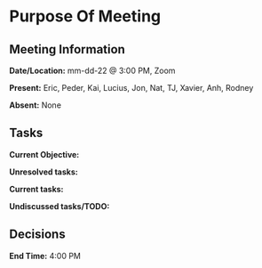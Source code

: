# Purpose Of Meeting

## Meeting Information

**Date/Location:** mm-dd-22 @ 3:00 PM, Zoom

**Present:** Eric, Peder, Kai, Lucius, Jon, Nat, TJ, Xavier, Anh, Rodney

**Absent:** None

## Tasks

**Current Objective:** 

**Unresolved tasks:** 

**Current tasks:** 

**Undiscussed tasks/TODO:** 

## Decisions



**End Time:** 4:00 PM

